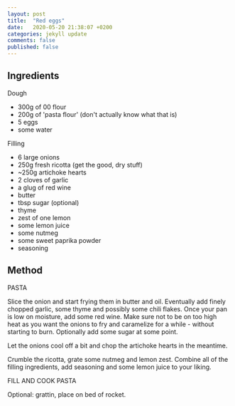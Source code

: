 ```yaml
---
layout: post
title:  "Red eggs"
date:   2020-05-20 21:38:07 +0200
categories: jekyll update
comments: false
published: false
---
```

## Ingredients
Dough
- 300g of 00 flour
- 200g of 'pasta flour' (don't actually know what that is)
- 5 eggs
- some water

Filling
- 6 large onions
- 250g fresh ricotta (get the good, dry stuff)
- ~250g artichoke hearts
- 2 cloves of garlic
- a glug of red wine
- butter
- tbsp sugar (optional)
- thyme
- zest of one lemon
- some lemon juice
- some nutmeg
- some sweet paprika powder
- seasoning

## Method
PASTA

Slice the onion and start frying them in butter and oil. Eventually add finely chopped garlic, some thyme and
possibly some chili flakes. Once your pan is low on moisture, add some red wine. Make sure not to be on too high
heat as you want the onions to fry and caramelize for a while - without starting to burn. Optionally add some sugar
at some point.

Let the onions cool off a bit and chop the artichoke hearts in the meantime.

Crumble the ricotta, grate some nutmeg and lemon zest. Combine all of the filling ingredients, add seasoning and 
some lemon juice to your liking. 

FILL AND COOK PASTA

Optional: grattin, place on bed of rocket.
